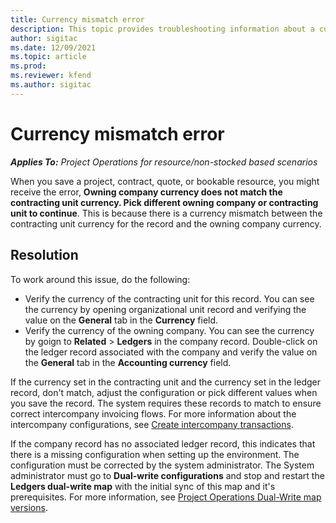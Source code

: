 ```yaml
---
title: Currency mismatch error 
description: This topic provides troubleshooting information about a currency mismatch error that occurs when you save specific record types.
author: sigitac
ms.date: 12/09/2021
ms.topic: article
ms.prod:
ms.reviewer: kfend 
ms.author: sigitac
---
```


# Currency mismatch error 

_**Applies To:** Project Operations for resource/non-stocked based scenarios_

When you save a project, contract, quote, or bookable resource, you might receive the error, **Owning company currency does not match the contracting unit currency. Pick different owning company or contracting unit to continue**. This is because there is a currency mismatch between the contracting unit currency for the record and the owning company currency.


## Resolution

To work around this issue, do the following:
- Verify the currency of the contracting unit for this record. You can see the currency by opening organizational unit record and verifying the value on the **General** tab in the **Currency** field.
- Verify the currency of the owning company. You can see the currency by goign to **Related** > **Ledgers** in the company record. Double-click on the ledger record associated with the company and verify the value on the **General** tab in the **Accounting currency** field.

If the currency set in the contracting unit and the currency set in the ledger record, don't match, adjust the configuration or pick different values when you save the record. The system requires these records to match to ensure correct intercompany invoicing flows. For more information about the intercompany configurations, see [Create intercompany transactions](../project-accounting/create-intercompany-transactions.md).

If the company record has no associated ledger record, this indicates that there is a missing configuration when setting up the environment. The configuration must be corrected by the system administrator.
The System administrator must go to **Dual-write configurations** and stop and restart the **Ledgers dual-write map** with the initial sync of this map and it's prerequisites. For more information, see [Project Operations Dual-Write map versions](../environment/resource-dual-write-maps.md).
